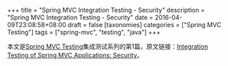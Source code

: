 +++
title = "Spring MVC Integration Testing - Security"
description = "Spring MVC Integration Testing - Security"
date = 2016-04-09T23:08:58+08:00
draft = false
[taxonomies]
categories =  ["Spring MVC Testing"]
tags = ["spring-mvc", "testing", "java"]
+++

本文是[Spring MVC Testing](./posts/2016-04-09-spring-mvc-testing-content.md)集成测试系列的第1篇，原文链接：[Integration Testing of Spring MVC Applications: Security](http://www.petrikainulainen.net/programming/spring-framework/integration-testing-of-spring-mvc-applications-security/)。
